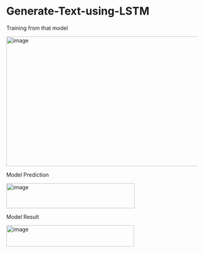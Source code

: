 # Generate-Text-using-LSTM
Training from that model

<img width="687" height="342" alt="image" src="https://github.com/user-attachments/assets/9ec42bfd-4b1b-4e32-a307-47e69dd66673" />



Model Prediction

<img width="338" height="66" alt="image" src="https://github.com/user-attachments/assets/08e5d432-961a-4be5-9b96-265f174110ef" />


Model Result


<img width="336" height="56" alt="image" src="https://github.com/user-attachments/assets/c896d2ad-2264-4ee6-97ac-06d864bd00bd" />

